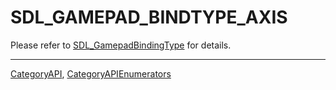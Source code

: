 # SDL_GAMEPAD_BINDTYPE_AXIS

Please refer to [SDL_GamepadBindingType](SDL_GamepadBindingType) for details.

----
[CategoryAPI](CategoryAPI), [CategoryAPIEnumerators](CategoryAPIEnumerators)

